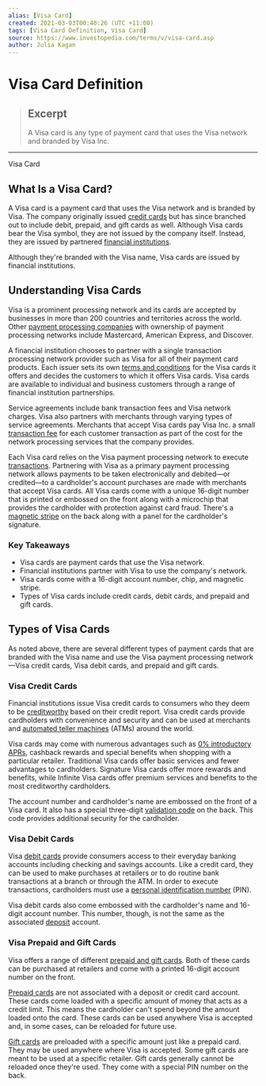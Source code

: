 ```yaml
---
alias: [Visa Card]
created: 2021-03-03T00:40:26 (UTC +11:00)
tags: [Visa Card Definition, Visa Card]
source: https://www.investopedia.com/terms/v/visa-card.asp
author: Julia Kagan
---
```


# Visa Card Definition

> ## Excerpt
> A Visa card is any type of payment card that uses the Visa network and branded by Visa Inc.

---

Visa Card
## What Is a Visa Card?

A Visa card is a payment card that uses the Visa network and is branded by Visa. The company originally issued [credit cards](https://www.investopedia.com/terms/c/creditcard.asp) but has since branched out to include debit, prepaid, and gift cards as well. Although Visa cards bear the Visa symbol, they are not issued by the company itself. Instead, they are issued by partnered [financial institutions](https://www.investopedia.com/terms/f/financialinstitution.asp).

Although they're branded with the Visa name, Visa cards are issued by financial institutions.

## Understanding Visa Cards

Visa is a prominent processing network and its cards are accepted by businesses in more than 200 countries and territories across the world. Other [payment processing companies](http://www.businessinsider.com/list-credit-card-networks-2016-11) with ownership of payment processing networks include Mastercard, American Express, and Discover.

A financial institution chooses to partner with a single transaction processing network provider such as Visa for all of their payment card products. Each issuer sets its own [terms and conditions](https://www.investopedia.com/terms/t/terms-and-conditions-credit-card.asp) for the Visa cards it offers and decides the customers to which it offers Visa cards. Visa cards are available to individual and business customers through a range of financial institution partnerships.

Service agreements include bank transaction fees and Visa network charges. Visa also partners with merchants through varying types of service agreements. Merchants that accept Visa cards pay Visa Inc. a small [transaction fee](https://www.investopedia.com/terms/t/transaction-fees.asp) for each customer transaction as part of the cost for the network processing services that the company provides.

Each Visa card relies on the Visa payment processing network to execute [transactions](https://www.investopedia.com/terms/t/transaction.asp). Partnering with Visa as a primary payment processing network allows payments to be taken electronically and debited—or credited—to a cardholder's account purchases are made with merchants that accept Visa cards. All Visa cards come with a unique 16-digit number that is printed or embossed on the front along with a microchip that provides the cardholder with protection against card fraud. There's a [magnetic stripe](https://www.investopedia.com/terms/m/magnetic-stripe-card.asp) on the back along with a panel for the cardholder's signature.

### Key Takeaways

-   Visa cards are payment cards that use the Visa network.
-   Financial institutions partner with Visa to use the company's network.
-   Visa cards come with a 16-digit account number, chip, and magnetic stripe.
-   Types of Visa cards include credit cards, debit cards, and prepaid and gift cards.

## Types of Visa Cards

As noted above, there are several different types of payment cards that are branded with the Visa name and use the Visa payment processing network—Visa credit cards, Visa debit cards, and prepaid and gift cards.

### Visa Credit Cards

Financial institutions issue Visa credit cards to consumers who they deem to be [creditworthy](https://www.investopedia.com/terms/c/credit-worthiness.asp) based on their credit report. Visa credit cards provide cardholders with convenience and security and can be used at merchants and [automated teller machines](https://www.investopedia.com/terms/a/atm.asp) (ATMs) around the world.

Visa cards may come with numerous advantages such as [0% introductory APRs](https://www.investopedia.com/terms/z/zero-percent.asp), cashback rewards and special benefits when shopping with a particular retailer. Traditional Visa cards offer basic services and fewer advantages to cardholders. Signature Visa cards offer more rewards and benefits, while Infinite Visa cards offer premium services and benefits to the most creditworthy cardholders.

The account number and cardholder's name are embossed on the front of a Visa card. It also has a special three-digit [validation code](https://www.investopedia.com/terms/v/validation-code.asp) on the back. This code provides additional security for the cardholder.

### Visa Debit Cards

Visa [debit cards](https://www.investopedia.com/terms/d/debitcard.asp) provide consumers access to their everyday banking accounts including checking and savings accounts. Like a credit card, they can be used to make purchases at retailers or to do routine bank transactions at a branch or through the ATM. In order to execute transactions, cardholders must use a [personal identification number](https://www.investopedia.com/terms/p/personal-identification-number.asp) (PIN).

Visa debit cards also come embossed with the cardholder's name and 16-digit account number. This number, though, is not the same as the associated [deposit](https://www.investopedia.com/terms/d/deposit.asp) account.

### Visa Prepaid and Gift Cards

Visa offers a range of different [prepaid and gift cards](https://www.investopedia.com/ask/answers/101314/what-difference-between-prepaid-credit-card-and-gift-card.asp). Both of these cards can be purchased at retailers and come with a printed 16-digit account number on the front.

[Prepaid cards](https://www.investopedia.com/terms/p/prepaid-credit-card.asp) are not associated with a deposit or credit card account. These cards come loaded with a specific amount of money that acts as a credit limit. This means the cardholder can't spend beyond the amount loaded onto the card. These cards can be used anywhere Visa is accepted and, in some cases, can be reloaded for future use.

[Gift cards](https://www.investopedia.com/terms/g/gift-card.asp) are preloaded with a specific amount just like a prepaid card. They may be used anywhere where Visa is accepted. Some gift cards are meant to be used at a specific retailer. Gift cards generally cannot be reloaded once they're used. They come with a special PIN number on the back.
